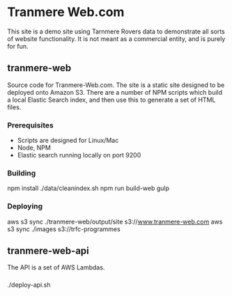 # Tranmere Web.com

This site is a demo site using Tarnmere Rovers data to demonstrate all sorts of website functionality. 
It is not meant as a commercial entity, and is purely for fun. 

## tranmere-web
Source code for Tranmere-Web.com. The site is a static site designed to be deployed onto Amazon S3.
There are a number of NPM scripts which build a local Elastic Search index, and then use this to generate a set of HTML files. 

### Prerequisites

 * Scripts are designed for Linux/Mac
 * Node, NPM
 * Elastic search running locally on port 9200 

### Building

npm install
./data/cleanindex.sh
npm run build-web
gulp 

### Deploying

aws s3 sync ./tranmere-web/output/site s3://www.tranmere-web.com
aws s3 sync ./images s3://trfc-programmes
  
## tranmere-web-api

The API is a set of AWS Lambdas. 

###  
./deploy-api.sh  